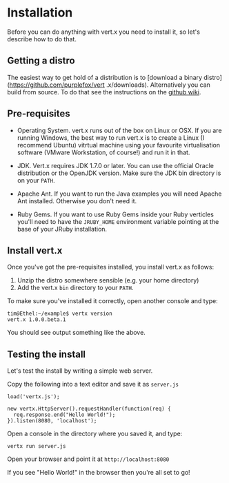 # Installation

Before you can do anything with vert.x you need to install it, so let's describe how to do that.

## Getting a distro

The easiest way to get hold of a distribution is to [download a binary distro](https://github.com/purplefox/vert
.x/downloads).
Alternatively you can build from source. To do that see the instructions on the [github wiki](https://github.com/purplefox/vert.x/wiki).

## Pre-requisites

* Operating System. vert.x runs out of the box on Linux or OSX. If you are running Windows, the best way to run vert.x is to create a Linux (I recommend Ubuntu) vitrtual machine using your favourite virtualisation software (VMware Workstation, of course!) and run it in that.

* JDK. Vert.x requires JDK 1.7.0 or later. You can use the official Oracle distribution or the OpenJDK version. Make sure the JDK bin directory is on your `PATH`.

* Apache Ant. If you want to run the Java examples you will need Apache Ant installed. Otherwise you don't need it.

* Ruby Gems. If you want to use Ruby Gems inside your Ruby verticles you'll need to have the `JRUBY_HOME` environment variable pointing at the base of your JRuby installation.

## Install vert.x

Once you've got the pre-requisites installed, you install vert.x as follows:

1. Unzip the distro somewhere sensible (e.g. your home directory)
2. Add the vert.x `bin` directory to your `PATH`.

To make sure you've installed it correctly, open another console and type:

    tim@Ethel:~/example$ vertx version
    vert.x 1.0.0.beta.1

You should see output something like the above.

## Testing the install

Let's test the install by writing a simple web server.

Copy the following into a text editor and save it as `server.js`

    load('vertx.js');

    new vertx.HttpServer().requestHandler(function(req) {
      req.response.end("Hello World!");
    }).listen(8080, 'localhost');

Open a console in the directory where you saved it, and type:

    vertx run server.js

Open your browser and point it at `http://localhost:8080`

If you see "Hello World!" in the browser then you're all set to go!